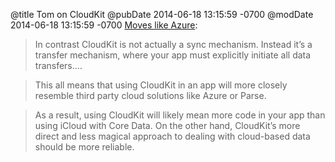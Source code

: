 @title Tom on CloudKit
@pubDate 2014-06-18 13:15:59 -0700
@modDate 2014-06-18 13:15:59 -0700
<a href="http://www.atomicbird.com/blog/cloudkit-moves-like-azure">Moves like Azure</a>:

>In contrast CloudKit is not actually a sync mechanism. Instead it’s a transfer mechanism, where your app must explicitly initiate all data transfers.…

>This all means that using CloudKit in an app will more closely resemble third party cloud solutions like Azure or Parse.

>As a result, using CloudKit will likely mean more code in your app than using iCloud with Core Data. On the other hand, CloudKit’s more direct and less magical approach to dealing with cloud-based data should be more reliable.
